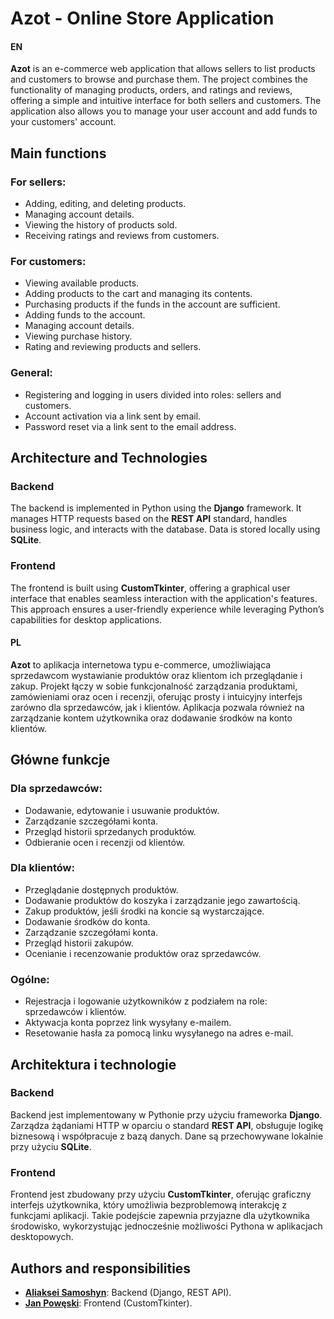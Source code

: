# Azot - Online Store Application

#### EN

**Azot** is an e-commerce web application that allows sellers to list products and customers to browse and purchase them. The project combines the functionality of managing products, orders, and ratings and reviews, offering a simple and intuitive interface for both sellers and customers. The application also allows you to manage your user account and add funds to your customers' account.

## Main functions
### For sellers:
- Adding, editing, and deleting products.
- Managing account details.
- Viewing the history of products sold.
- Receiving ratings and reviews from customers.
  
### For customers:
- Viewing available products.
- Adding products to the cart and managing its contents.
- Purchasing products if the funds in the account are sufficient.
- Adding funds to the account.
- Managing account details.
- Viewing purchase history.
- Rating and reviewing products and sellers.
  
### General:
- Registering and logging in users divided into roles: sellers and customers.
- Account activation via a link sent by email.
- Password reset via a link sent to the email address.

## Architecture and Technologies  

### Backend  
The backend is implemented in Python using the **Django** framework. It manages HTTP requests based on the **REST API** standard, handles business logic, and interacts with the database. Data is stored locally using **SQLite**.  

### Frontend  
The frontend is built using **CustomTkinter**, offering a graphical user interface that enables seamless interaction with the application's features. This approach ensures a user-friendly experience while leveraging Python’s capabilities for desktop applications.

#### PL
**Azot** to aplikacja internetowa typu e-commerce, umożliwiająca sprzedawcom wystawianie produktów oraz klientom ich przeglądanie i zakup. Projekt łączy w sobie funkcjonalność zarządzania produktami, zamówieniami oraz ocen i recenzji, oferując prosty i intuicyjny interfejs zarówno dla sprzedawców, jak i klientów. Aplikacja pozwala również na zarządzanie kontem użytkownika oraz dodawanie środków na konto klientów.

## Główne funkcje
### Dla sprzedawców:
  - Dodawanie, edytowanie i usuwanie produktów.
  - Zarządzanie szczegółami konta.
  - Przegląd historii sprzedanych produktów.
  - Odbieranie ocen i recenzji od klientów.
    
### Dla klientów:
  - Przeglądanie dostępnych produktów.
  - Dodawanie produktów do koszyka i zarządzanie jego zawartością.
  - Zakup produktów, jeśli środki na koncie są wystarczające.
  - Dodawanie środków do konta.
  - Zarządzanie szczegółami konta.
  - Przegląd historii zakupów.
  - Ocenianie i recenzowanie produktów oraz sprzedawców.
    
### Ogólne:
  - Rejestracja i logowanie użytkowników z podziałem na role: sprzedawców i klientów.
  - Aktywacja konta poprzez link wysyłany e-mailem.
  - Resetowanie hasła za pomocą linku wysyłanego na adres e-mail.

## Architektura i technologie

### Backend
Backend jest implementowany w Pythonie przy użyciu frameworka **Django**. Zarządza żądaniami HTTP w oparciu o standard **REST API**, obsługuje logikę biznesową i współpracuje z bazą danych. Dane są przechowywane lokalnie przy użyciu **SQLite**.

### Frontend
Frontend jest zbudowany przy użyciu **CustomTkinter**, oferując graficzny interfejs użytkownika, który umożliwia bezproblemową interakcję z funkcjami aplikacji. Takie podejście zapewnia przyjazne dla użytkownika środowisko, wykorzystując jednocześnie możliwości Pythona w aplikacjach desktopowych.

## Authors and responsibilities
- **[Aliaksei Samoshyn](https://github.com/Kawaban)**: Backend (Django, REST API).
- **[Jan Powęski](https://github.com/Poweski)**: Frontend (CustomTkinter).
